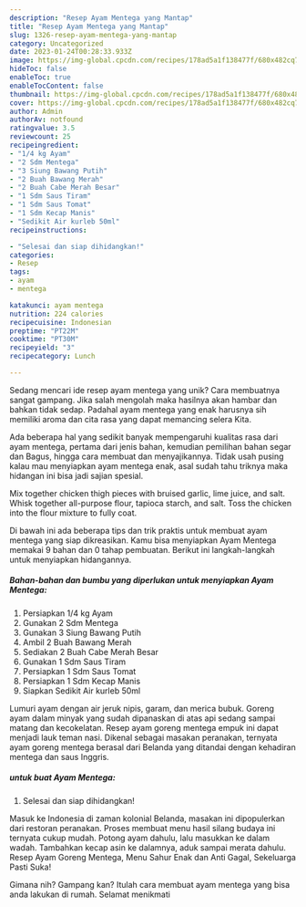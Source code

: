 ```yaml
---
description: "Resep Ayam Mentega yang Mantap"
title: "Resep Ayam Mentega yang Mantap"
slug: 1326-resep-ayam-mentega-yang-mantap
category: Uncategorized
date: 2023-01-24T00:28:33.933Z
image: https://img-global.cpcdn.com/recipes/178ad5a1f138477f/680x482cq70/ayam-mentega-foto-resep-utama.jpg
hideToc: false
enableToc: true
enableTocContent: false
thumbnail: https://img-global.cpcdn.com/recipes/178ad5a1f138477f/680x482cq70/ayam-mentega-foto-resep-utama.jpg
cover: https://img-global.cpcdn.com/recipes/178ad5a1f138477f/680x482cq70/ayam-mentega-foto-resep-utama.jpg
author: Admin
authorAv: notfound
ratingvalue: 3.5
reviewcount: 25
recipeingredient:
- "1/4 kg Ayam"
- "2 Sdm Mentega"
- "3 Siung Bawang Putih"
- "2 Buah Bawang Merah"
- "2 Buah Cabe Merah Besar"
- "1 Sdm Saus Tiram"
- "1 Sdm Saus Tomat"
- "1 Sdm Kecap Manis"
- "Sedikit Air kurleb 50ml"
recipeinstructions:

- "Selesai dan siap dihidangkan!"
categories:
- Resep
tags:
- ayam
- mentega

katakunci: ayam mentega 
nutrition: 224 calories
recipecuisine: Indonesian
preptime: "PT22M"
cooktime: "PT30M"
recipeyield: "3"
recipecategory: Lunch

---
```





Sedang mencari ide resep ayam mentega yang unik? Cara membuatnya sangat gampang. Jika salah mengolah maka hasilnya akan hambar dan bahkan tidak sedap. Padahal ayam mentega yang enak harusnya sih memiliki aroma dan cita rasa yang dapat memancing selera Kita.





Ada beberapa hal yang sedikit banyak mempengaruhi kualitas rasa dari ayam mentega, pertama dari jenis bahan, kemudian pemilihan bahan segar dan Bagus, hingga cara membuat dan menyajikannya. Tidak usah pusing kalau mau menyiapkan ayam mentega enak,      asal sudah tahu triknya maka hidangan ini bisa jadi sajian spesial.














Mix together chicken thigh pieces with bruised garlic, lime juice, and salt. Whisk together all-purpose flour, tapioca starch, and salt. Toss the chicken into the flour mixture to fully coat.






Di bawah ini ada beberapa tips dan trik praktis untuk membuat ayam mentega yang siap dikreasikan. Kamu bisa menyiapkan Ayam Mentega memakai 9 bahan dan 0 tahap pembuatan. Berikut ini langkah-langkah untuk menyiapkan hidangannya.

<!--inarticleads1-->

##### Bahan-bahan dan bumbu yang diperlukan untuk menyiapkan Ayam Mentega:

1. Persiapkan 1/4 kg Ayam
1. Gunakan 2 Sdm Mentega
1. Gunakan 3 Siung Bawang Putih
1. Ambil 2 Buah Bawang Merah
1. Sediakan 2 Buah Cabe Merah Besar
1. Gunakan 1 Sdm Saus Tiram
1. Persiapkan 1 Sdm Saus Tomat
1. Persiapkan 1 Sdm Kecap Manis
1. Siapkan Sedikit Air kurleb 50ml


Lumuri ayam dengan air jeruk nipis, garam, dan merica bubuk. Goreng ayam dalam minyak yang sudah dipanaskan di atas api sedang sampai matang dan kecokelatan. Resep ayam goreng mentega empuk ini dapat menjadi lauk teman nasi. Dikenal sebagai masakan peranakan, ternyata ayam goreng mentega berasal dari Belanda yang ditandai dengan kehadiran mentega dan saus Inggris. 

<!--inarticleads2-->

#####  untuk buat Ayam Mentega:


1. Selesai dan siap dihidangkan!

Masuk ke Indonesia di zaman kolonial Belanda, masakan ini dipopulerkan dari restoran peranakan. Proses membuat menu hasil silang budaya ini ternyata cukup mudah. Potong ayam dahulu, lalu masukkan ke dalam wadah. Tambahkan kecap asin ke dalamnya, aduk sampai merata dahulu. Resep Ayam Goreng Mentega, Menu Sahur Enak dan Anti Gagal, Sekeluarga Pasti Suka! 

Gimana nih? Gampang kan? Itulah cara membuat ayam mentega yang bisa anda lakukan di rumah. Selamat menikmati
